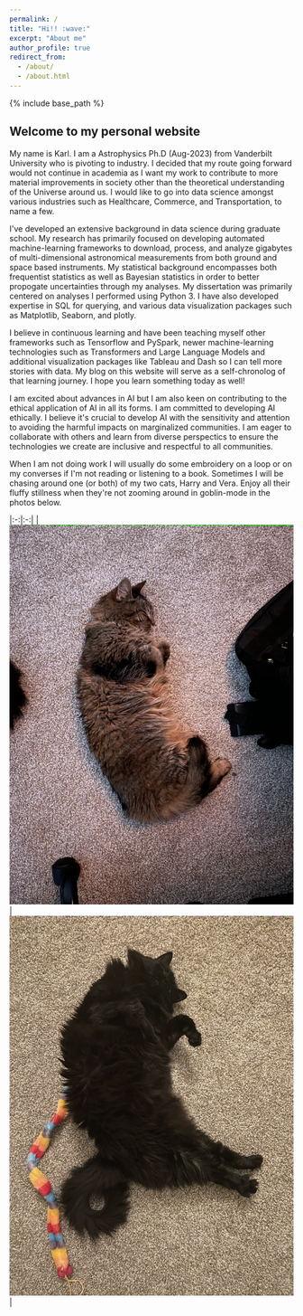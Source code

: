 ```yaml
---
permalink: /
title: "Hi!! :wave:"
excerpt: "About me"
author_profile: true
redirect_from: 
  - /about/
  - /about.html
---
```

{% include base_path %}

Welcome to my personal website
-------


My name is Karl. I am a Astrophysics Ph.D (Aug-2023) from Vanderbilt University who is pivoting to industry. I decided that my route going forward would not continue in academia as I want my work to contribute to more material improvements in society other than the theoretical understanding of the Universe around us. I would like to go into data science amongst various industries such as Healthcare, Commerce, and Transportation, to name a few. 

I've developed an extensive background in data science during graduate school. My research has primarily focused on developing automated machine-learning frameworks to download, process, and analyze gigabytes of multi-dimensional astronomical measurements from both ground and space based instruments. My statistical background encompasses both frequentist statistics as well as Bayesian statistics in order to better propogate uncertainties through my analyses. My dissertation was primarily centered on analyses I performed using Python 3. I have also developed expertise in SQL for querying, and various data visualization packages such as Matplotlib, Seaborn, and plotly. 

I believe in continuous learning and have been teaching myself other frameworks such as Tensorflow and PySpark, newer machine-learning technologies such as Transformers and Large Language Models and additional visualization packages like Tableau and Dash so I can tell more stories with data. My blog on this website will serve as a self-chronolog of that learning journey. I hope you learn something today as well!

I am excited about advances in AI but I am also keen on contributing to the ethical application of AI in all its forms. I am committed to developing AI ethically. I believe it's crucial to develop AI with the sensitivity and attention to avoiding the harmful impacts on marginalized communities. I am eager to collaborate with others and learn from diverse perspectics to ensure the technologies we create are inclusive and respectful to all communities. 

When I am not doing work I will usually do some embroidery on a loop or on my converses if I'm not reading or listening to a book. Sometimes I will be chasing around one (or both) of my two cats, Harry and Vera. Enjoy all their fluffy stillness when they're not zooming around in goblin-mode in the photos below.
<!-- ![Harry (10yo)](https://www.github.com/kjaehnig/kjaehnig.github.io/blob/master/images/harry_as_baby.png) 
![Vera (5yo)](https://www.github.com/kjaehnig/kjaehnig.github.io/blob/master/images/vera_as_baby.png)
 -->

|:-:|:-:|
|![Harry, 10](images/harry_as_baby.png "Harry, 10yo")|![Vera, 5](images/vera_as_baby.png "Vera, 5yo")|
